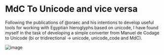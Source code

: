 # MdC To Unicode and vice versa

Following the publications of @oraec and his intentions to develop useful tools for working with Egyptian hieroglyphs based on unicode, I have found myself in the task of developing a simple converter from Manuel de Codage to Unicode (bi or tridirectional -> unicode, unicode_code and MdC).

![image](https://github.com/csrgrr/MdCToUnicode/assets/104082439/7b9e7b0c-d890-43d5-8c1b-f3157e8cc175)
